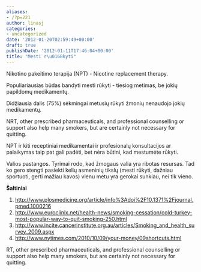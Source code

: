 ```yaml
---
aliases:
- /?p=221
author: linasj
categories:
- uncategorized
date: '2012-01-20T02:59:49+00:00'
draft: true
publishDate: '2012-01-11T17:46:04+00:00'
title: "Mesti r\u016Bkyti"
---
```

Nikotino pakeitimo terapija (NPT) - Nicotine replacement therapy.

Populiariausias būdas bandyti mesti rūkyti - tiesiog metimas, be jokių papildomų medikamentų.

Didžiausia dalis (75%) sėkmingai metusių rūkyti žmonių nenaudojo jokių medikamentų.

NRT, other prescribed pharmaceuticals, and professional counselling or support also help many smokers, but are certainly not necessary for quitting.

NPT ir kiti receptiniai medikamentai ir profesionalų konsultacijos ar palaikymas taip pat gali padėti, bet nėra būtini, kad mestumėte rūkyti.

Valios pastangos. Tyrimai rodo, kad žmogaus valia yra ribotas resursas. Tad ko gero stengti pasiekti kelių asmeninių tikslų (mesti rūkyti, dažniau sportuoti, gerti mažiau kavos) vienu metu yra gerokai sunkiau, nei tik vieno.

**Šaltiniai**
1. <http://www.plosmedicine.org/article/info%3Adoi%2F10.1371%2Fjournal.pmed.1000216>
2. <http://www.euroclinix.net/health-news/smoking-cessation/cold-turkey-most-popular-way-to-quit-smoking-250.html>
3. <http://www.incite.cancerinstitute.org.au/articles/Smoking_and_health_survey_2009.aspx>
4. <http://www.nytimes.com/2010/10/09/your-money/09shortcuts.html>


RT, other prescribed pharmaceuticals, and professional counselling or support also help many smokers, but are certainly not necessary for quitting.

 

